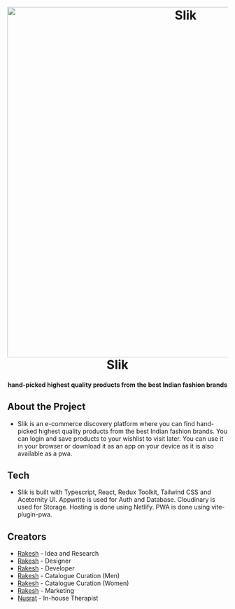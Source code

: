 
<h1 align="center">
  <br>
  <a href="http://www.beslik.in/"><img src="https://res.cloudinary.com/dnhz5reqf/image/upload/v1714373699/slik/level_up_your_fashion_game_pkf4ye.webp" alt="Slik" width="800"></a>
  <br>
  Slik
  <br>
</h1>

<h4 align="center">hand-picked highest quality products from the best Indian fashion brands</h4>


## About the Project

* Slik is an e-commerce discovery platform where you can find hand-picked highest quality products from the best Indian fashion brands. You can login and save products to your wishlist to visit later. You can use it in your browser or download it as an app on your device as it is also available as a pwa.


## Tech

* Slik is built with Typescript, React, Redux Toolkit, Tailwind CSS and Aceternity UI. Appwrite is used for Auth and Database. Cloudinary is used for Storage. Hosting is done using Netlify. PWA is done using vite-plugin-pwa.


## Creators

* [Rakesh](https://github.com/rakcurious) - Idea and Research
* [Rakesh](https://github.com/rakcurious) - Designer
* [Rakesh](https://github.com/rakcurious) - Developer
* [Rakesh](https://github.com/rakcurious) - Catalogue Curation (Men)
* [Rakesh](https://github.com/rakcurious) - Catalogue Curation (Women)
* [Rakesh](https://github.com/rakcurious) - Marketing
* [Nusrat](https://open.spotify.com/artist/5HcunTidTUrOaf8V0iJcvl) - In-house Therapist
